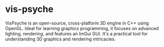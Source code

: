 # vis-psyche
VisPsyche is an open-source, cross-platform 3D engine in C++ using OpenGL. Ideal for learning graphics programming, it focuses on advanced lighting, rendering, and features an ImGui GUI. It's a practical tool for understanding 3D graphics and rendering intricacies.
